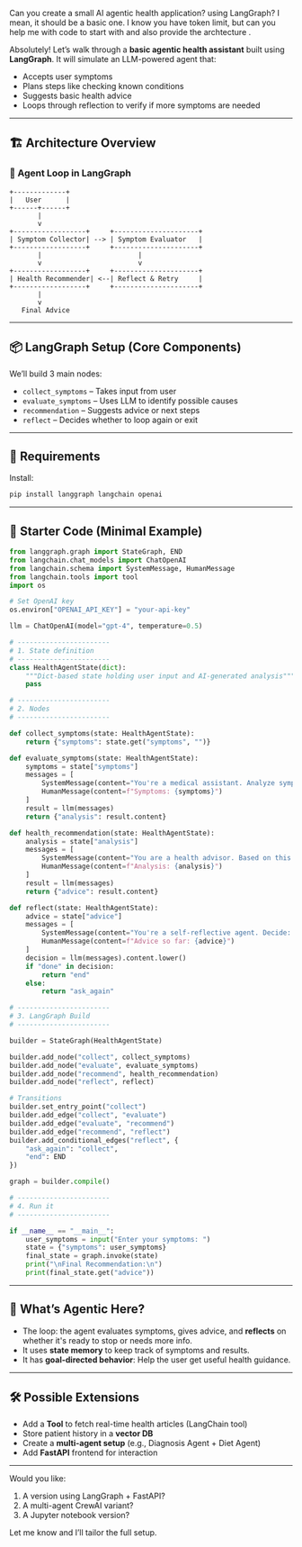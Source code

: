 Can you create a small AI agentic health application? using LangGraph? I mean, it should be a basic one. I know you have token limit, but can you help me with code to start with and also provide the archtecture .



Absolutely! Let’s walk through a **basic agentic health assistant** built using **LangGraph**. It will simulate an LLM-powered agent that:

* Accepts user symptoms
* Plans steps like checking known conditions
* Suggests basic health advice
* Loops through reflection to verify if more symptoms are needed

---

## 🏗️ Architecture Overview

### 🔁 Agent Loop in LangGraph

```text
+-------------+
|   User      |
+------+------+     
       |
       v
+------------------+     +---------------------+
| Symptom Collector| --> | Symptom Evaluator   |
+------------------+     +---------------------+
       |                        |
       v                        v
+------------------+     +---------------------+
| Health Recommender| <--| Reflect & Retry     |
+------------------+     +---------------------+
       |
       v
   Final Advice
```

---

## 📦 LangGraph Setup (Core Components)

We’ll build 3 main nodes:

* `collect_symptoms` – Takes input from user
* `evaluate_symptoms` – Uses LLM to identify possible causes
* `recommendation` – Suggests advice or next steps
* `reflect` – Decides whether to loop again or exit

---

## 🧪 Requirements

Install:

```bash
pip install langgraph langchain openai
```

---

## 🚀 Starter Code (Minimal Example)

```python
from langgraph.graph import StateGraph, END
from langchain.chat_models import ChatOpenAI
from langchain.schema import SystemMessage, HumanMessage
from langchain.tools import tool
import os

# Set OpenAI key
os.environ["OPENAI_API_KEY"] = "your-api-key"

llm = ChatOpenAI(model="gpt-4", temperature=0.5)

# -----------------------
# 1. State definition
# -----------------------
class HealthAgentState(dict):
    """Dict-based state holding user input and AI-generated analysis"""
    pass

# -----------------------
# 2. Nodes
# -----------------------

def collect_symptoms(state: HealthAgentState):
    return {"symptoms": state.get("symptoms", "")}

def evaluate_symptoms(state: HealthAgentState):
    symptoms = state["symptoms"]
    messages = [
        SystemMessage(content="You're a medical assistant. Analyze symptoms and return likely conditions."),
        HumanMessage(content=f"Symptoms: {symptoms}")
    ]
    result = llm(messages)
    return {"analysis": result.content}

def health_recommendation(state: HealthAgentState):
    analysis = state["analysis"]
    messages = [
        SystemMessage(content="You are a health advisor. Based on this analysis, suggest advice or next steps."),
        HumanMessage(content=f"Analysis: {analysis}")
    ]
    result = llm(messages)
    return {"advice": result.content}

def reflect(state: HealthAgentState):
    advice = state["advice"]
    messages = [
        SystemMessage(content="You're a self-reflective agent. Decide: 'done' or 'continue asking symptoms'?"),
        HumanMessage(content=f"Advice so far: {advice}")
    ]
    decision = llm(messages).content.lower()
    if "done" in decision:
        return "end"
    else:
        return "ask_again"

# -----------------------
# 3. LangGraph Build
# -----------------------

builder = StateGraph(HealthAgentState)

builder.add_node("collect", collect_symptoms)
builder.add_node("evaluate", evaluate_symptoms)
builder.add_node("recommend", health_recommendation)
builder.add_node("reflect", reflect)

# Transitions
builder.set_entry_point("collect")
builder.add_edge("collect", "evaluate")
builder.add_edge("evaluate", "recommend")
builder.add_edge("recommend", "reflect")
builder.add_conditional_edges("reflect", {
    "ask_again": "collect",
    "end": END
})

graph = builder.compile()

# -----------------------
# 4. Run it
# -----------------------

if __name__ == "__main__":
    user_symptoms = input("Enter your symptoms: ")
    state = {"symptoms": user_symptoms}
    final_state = graph.invoke(state)
    print("\nFinal Recommendation:\n")
    print(final_state.get("advice"))
```

---

## 🧠 What’s Agentic Here?

* The loop: the agent evaluates symptoms, gives advice, and **reflects** on whether it's ready to stop or needs more info.
* It uses **state memory** to keep track of symptoms and results.
* It has **goal-directed behavior**: Help the user get useful health guidance.

---

## 🛠️ Possible Extensions

* Add a **Tool** to fetch real-time health articles (LangChain tool)
* Store patient history in a **vector DB**
* Create a **multi-agent setup** (e.g., Diagnosis Agent + Diet Agent)
* Add **FastAPI** frontend for interaction

---

Would you like:

1. A version using LangGraph + FastAPI?
2. A multi-agent CrewAI variant?
3. A Jupyter notebook version?

Let me know and I’ll tailor the full setup.
